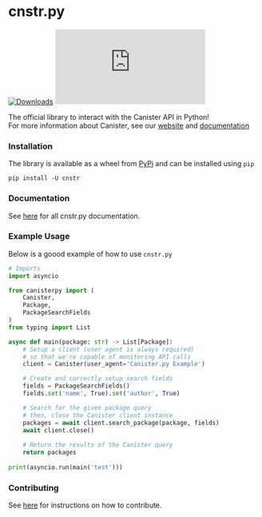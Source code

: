 # cnstr.py

[![Downloads](https://img.shields.io/pypi/dm/cnstr)](https://pypi.org/project/cnstr/)
[![License](https://img.shields.io/github/license/cnstr/canister.py)](https://github.com/cnstr/cnstr.py/blob/main/LICENSE)

The official library to interact with the Canister API in Python!<br>
For more information about Canister, see our [website](https://canister.me/) and [documentation](https://docs.canister.me/)

### Installation

The library is available as a wheel from [PyPi](https://pypi.org/project/cnstr/) and can be installed using `pip`

```
pip install -U cnstr
```

### Documentation

See [here](./DOCUMENTATION.md) for all cnstr.py documentation.

### Example Usage

Below is a goood example of how to use `cnstr.py`

```py
# Imports
import asyncio

from canisterpy import (
    Canister,
    Package,
    PackageSearchFields
)
from typing import List

async def main(package: str) -> List[Package]:
    # Setup a client (user agent is always required)
    # so that we're capable of monitoring API calls
    client = Canister(user_agent='Canister.py Example')

    # Create and correctly setup search fields
    fields = PackageSearchFields()
    fields.set('name', True).set('author', True)

    # Search for the given package query
    # then, close the Canister client instance
    packages = await client.search_package(package, fields)
    await client.close()
    
    # Return the results of the Canister query
    return packages
    
print(asyncio.run(main('test')))
```

### Contributing

See [here](./CONTRIBUTING.md) for instructions on how to contribute.
